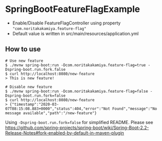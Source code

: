 # SpringBootFeatureFlagExample

- Enable/Disable FeatureFlagController using property `"com.noritakakamiya.feature-flag"`
- Default value is written in src/main/resources/application.yml

## How to use

```shell script
# Use new feature
$ ./mvnw spring-boot:run -Dcom.noritakakamiya.feature-flag=true -Dspring-boot.run.fork.false
$ curl http://localhost:8080/new-feature
> This is new feature!

# Disable new feature
$ ./mvnw spring-boot:run -Dcom.noritakakamiya.feature-flag=false -Dspring-boot.run.fork=false
$ curl http://localhost:8080/new-feature
> {"timestamp":"2020-03-07T08:15:08.883+0000","status":404,"error":"Not Found","message":"No message available","path":"/new-feature"}
````

Using `-Dspring-boot.run.fork=false` for simplified README. 
Please see https://github.com/spring-projects/spring-boot/wiki/Spring-Boot-2.2-Release-Notes#fork-enabled-by-default-in-maven-plugin   
